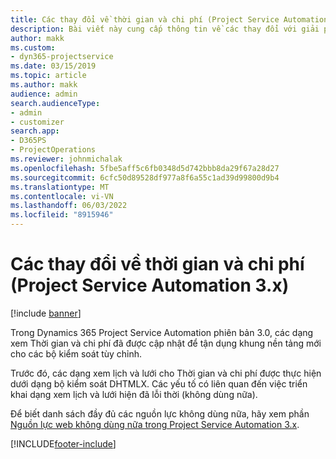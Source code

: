 ```yaml
---
title: Các thay đổi về thời gian và chi phí (Project Service Automation 3.x)
description: Bài viết này cung cấp thông tin về các thay đổi với giải pháp cho Thời gian và chi phí.
author: makk
ms.custom:
- dyn365-projectservice
ms.date: 03/15/2019
ms.topic: article
ms.author: makk
audience: admin
search.audienceType:
- admin
- customizer
search.app:
- D365PS
- ProjectOperations
ms.reviewer: johnmichalak
ms.openlocfilehash: 5fbe5aff5c6fb0348d5d742bbb8da29f67a28d27
ms.sourcegitcommit: 6cfc50d89528df977a8f6a55c1ad39d99800d9b4
ms.translationtype: MT
ms.contentlocale: vi-VN
ms.lasthandoff: 06/03/2022
ms.locfileid: "8915946"
---
```

# <a name="time-and-expense-changes-project-service-automation-3x"></a>Các thay đổi về thời gian và chi phí (Project Service Automation 3.x)

[!include [banner](../../includes/psa-now-project-operations.md)]

Trong Dynamics 365 Project Service Automation phiên bản 3.0, các dạng xem Thời gian và chi phí đã được cập nhật để tận dụng khung nền tảng mới cho các bộ kiểm soát tùy chỉnh.

Trước đó, các dạng xem lịch và lưới cho Thời gian và chi phí được thực hiện dưới dạng bộ kiểm soát DHTMLX. Các yếu tố có liên quan đến việc triển khai dạng xem lịch và lưới hiện đã lỗi thời (không dùng nữa).

Để biết danh sách đầy đủ các nguồn lực không dùng nữa, hãy xem phần [Nguồn lực web không dùng nữa trong Project Service Automation 3.x](web-resources-deprecated-v3.x.md).


[!INCLUDE[footer-include](../../includes/footer-banner.md)]
